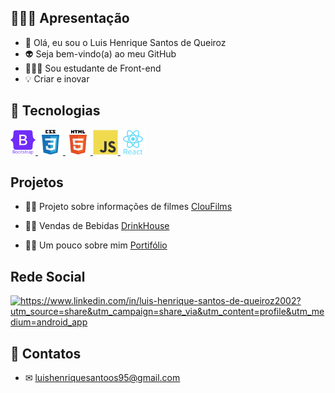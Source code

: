 ## 💁🏼‍♂️ Apresentação
- 👋 Olá, eu sou o Luis Henrique Santos de Queiroz
- 👽 Seja bem-vindo(a) ao meu GitHub
- 👨🏼‍💻 Sou estudante de Front-end
- 💡 Criar e inovar

  
## 🧠 Tecnologias

<p align="left"> <a href="https://getbootstrap.com" target="_blank" rel="noreferrer"> 
  <img src="https://raw.githubusercontent.com/devicons/devicon/master/icons/bootstrap/bootstrap-plain-wordmark.svg" alt="bootstrap" width="40" height="40"/> </a> <a href="https://www.w3schools.com/css/" target="_blank" rel="noreferrer"> 
    <img src="https://raw.githubusercontent.com/devicons/devicon/master/icons/css3/css3-original-wordmark.svg" alt="css3" width="40" height="40"/> </a> <a href="https://www.w3.org/html/" target="_blank" rel="noreferrer"> 
      <img src="https://raw.githubusercontent.com/devicons/devicon/master/icons/html5/html5-original-wordmark.svg" alt="html5" width="40" height="40"/> </a> <a href="https://developer.mozilla.org/en-US/docs/Web/JavaScript" target="_blank" rel="noreferrer"> 
        <img src="https://raw.githubusercontent.com/devicons/devicon/master/icons/javascript/javascript-original.svg" alt="javascript" width="40" height="40"/> </a> <a href="https://reactjs.org/" target="_blank" rel="noreferrer"> <img src="https://raw.githubusercontent.com/devicons/devicon/master/icons/react/react-original-wordmark.svg" alt="react" width="40" height="40"/> </a> </p>

## Projetos
- 👨‍💻 Projeto sobre informações de filmes [ClouFilms](https://luissantosz.github.io/CloudFilms/)

- 👨‍💻 Vendas de Bebidas [DrinkHouse](https://luissantosz.github.io/DrinkHouse/)

- 👨‍💻 Um pouco sobre mim [Portifólio](https://luissantosz.github.io/challenge-portifolio/)

## Rede Social
<p align="left">

<a href="https://linkedin.com/in/https://www.linkedin.com/in/luis-henrique-santos-de-queiroz2002?utm_source=share&utm_campaign=share_via&utm_content=profile&utm_medium=android_app" target="blank"><img align="center" src="https://raw.githubusercontent.com/rahuldkjain/github-profile-readme-generator/master/src/images/icons/Social/linked-in-alt.svg" alt="https://www.linkedin.com/in/luis-henrique-santos-de-queiroz2002?utm_source=share&utm_campaign=share_via&utm_content=profile&utm_medium=android_app" height="30" width="40" /></a>
</p>

## 📂 Contatos
- ✉ luishenriquesantoos95@gmail.com


   
      
